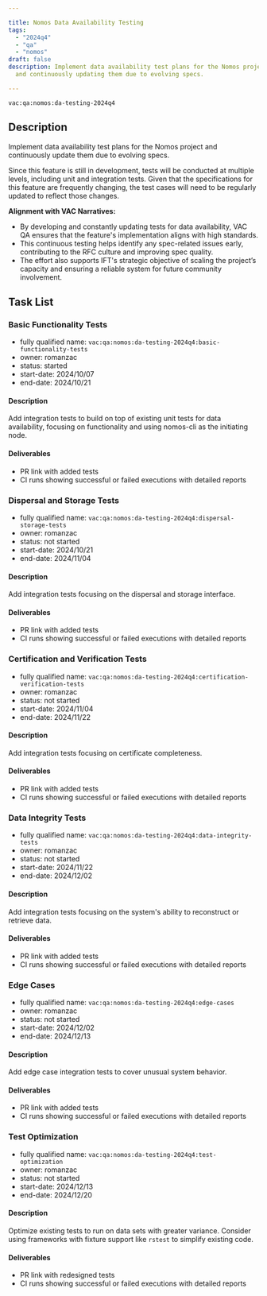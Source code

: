 ```yaml
---

title: Nomos Data Availability Testing  
tags:
  - "2024q4"
  - "qa"
  - "nomos"  
draft: false  
description: Implement data availability test plans for the Nomos project
  and continuously updating them due to evolving specs.

---
```


`vac:qa:nomos:da-testing-2024q4`

## Description
Implement data availability test plans for the Nomos project
and continuously update them due to evolving specs.

Since this feature is still in development,
tests will be conducted at multiple levels,
including unit and integration tests.
Given that the specifications for this feature are frequently changing,
the test cases will need to be regularly updated to reflect those changes.

**Alignment with VAC Narratives:**
- By developing and constantly updating tests for data availability,
  VAC QA ensures that the feature's implementation aligns with high standards.
- This continuous testing helps identify any spec-related issues early,
  contributing to the RFC culture and improving spec quality.
- The effort also supports IFT's strategic objective of scaling the project’s capacity
  and ensuring a reliable system for future community involvement.

## Task List

### Basic Functionality Tests

* fully qualified name: `vac:qa:nomos:da-testing-2024q4:basic-functionality-tests`
* owner: romanzac
* status: started
* start-date: 2024/10/07
* end-date: 2024/10/21

#### Description
Add integration tests to build on top of existing unit tests for data availability,
focusing on functionality and using nomos-cli as the initiating node.

#### Deliverables
* PR link with added tests
* CI runs showing successful or failed executions with detailed reports

### Dispersal and Storage Tests

* fully qualified name: `vac:qa:nomos:da-testing-2024q4:dispersal-storage-tests`
* owner: romanzac
* status: not started
* start-date: 2024/10/21
* end-date: 2024/11/04

#### Description
Add integration tests focusing on the dispersal and storage interface.

#### Deliverables
* PR link with added tests
* CI runs showing successful or failed executions with detailed reports

### Certification and Verification Tests

* fully qualified name: `vac:qa:nomos:da-testing-2024q4:certification-verification-tests`
* owner: romanzac
* status: not started
* start-date: 2024/11/04
* end-date: 2024/11/22

#### Description
Add integration tests focusing on certificate completeness.

#### Deliverables
* PR link with added tests
* CI runs showing successful or failed executions with detailed reports

### Data Integrity Tests

* fully qualified name: `vac:qa:nomos:da-testing-2024q4:data-integrity-tests`
* owner: romanzac
* status: not started
* start-date: 2024/11/22
* end-date: 2024/12/02

#### Description
Add integration tests focusing on the system's ability
to reconstruct or retrieve data.

#### Deliverables
* PR link with added tests
* CI runs showing successful or failed executions with detailed reports

### Edge Cases

* fully qualified name: `vac:qa:nomos:da-testing-2024q4:edge-cases`
* owner: romanzac
* status: not started
* start-date: 2024/12/02
* end-date: 2024/12/13

#### Description
Add edge case integration tests to cover unusual system behavior.

#### Deliverables
* PR link with added tests
* CI runs showing successful or failed executions with detailed reports

### Test Optimization

* fully qualified name: `vac:qa:nomos:da-testing-2024q4:test-optimization`
* owner: romanzac
* status: not started
* start-date: 2024/12/13
* end-date: 2024/12/20

#### Description
Optimize existing tests to run on data sets with greater variance.
Consider using frameworks with fixture support like `rstest`
to simplify existing code.

#### Deliverables
* PR link with redesigned tests
* CI runs showing successful or failed executions with detailed reports

